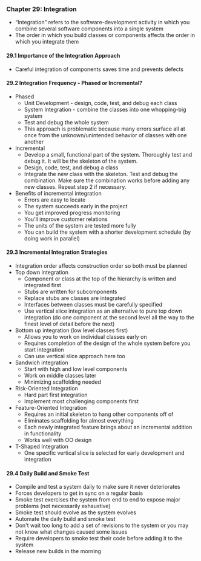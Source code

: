 ### Chapter 29: Integration
* “Integration” refers to the software-development activity in which you combine several software components into a single system
* The order in which you build classes or components affects the order in which you integrate them

#### 29.1 Importance of the Integration Approach
* Careful integration of components saves time and prevents defects

#### 29.2 Integration Frequency - Phased or Incremental?
* Phased
  * Unit Development - design, code, test, and debug each class
  * System Integration - combine the classes into one whopping-big system
  * Test and debug the whole system
  * This approach is problematic because many errors surface all at once from the unknown/unintended behavior of classes with one another
* Incremental
  * Develop a small, functional part of the system. Thoroughly test and debug it. It will be the skeleton of the system.
  * Design, code, test, and debug a class
  * Integrate the new class with the skeleton. Test and debug the combination. Make sure the combination works before adding any new classes. Repeat step 2 if necessary. 
* Benefits of incremental integration
  * Errors are easy to locate
  * The system succeeds early in the project
  * You get improved progress monitoring
  * You'll improve customer relations
  * The units of the system are tested more fully
  * You can build the system with a shorter development schedule (by doing work in parallel)

#### 29.3 Incremental Integration Strategies
* Integration order affects construction order so both must be planned
* Top down integration
  * Component or class at the top of the hierarchy is written and integrated first
  * Stubs are written for subcomponents
  * Replace stubs are classes are integrated
  * Interfaces between classes must be carefully specified
  * Use vertical slice integration as an alternative to pure top down integration (do one component at the second level all the way to the finest level of detail before the next)
* Bottom up integration (low level classes first)
  * Allows you to work on individual classes early on
  * Requires completion of the design of the whole system before you start integration
  * Can use vertical slice approach here too
* Sandwich integration
  * Start with high and low level components
  * Work on middle classes later
  * Minimizing scaffolding needed
* Risk-Oriented Integration
  * Hard part first integration
  * Implement most challenging components first
* Feature-Oriented Integration
  * Requires an initial skeleton to hang other components off of
  * Eliminates scaffolding for almost everything
  * Each newly integrated feature brings about an incremental addition in functionality
  * Works well with OO design
* T-Shaped Integration
  * One specific vertical slice is selected for early development and integration

#### 29.4 Daily Build and Smoke Test
* Compile and test a system daily to make sure it never deteriorates
* Forces developers to get in sync on a regular basis
* Smoke test exercises the system from end to end to expose major problems (not necessarily exhaustive)
* Smoke test should evolve as the system evolves
* Automate the daily build and smoke test
* Don't wait too long to add a set of revisions to the system or you may not know what changes caused some issues
* Require developers to smoke test their code before adding it to the system
* Release new builds in the morning
